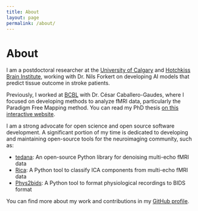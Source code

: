 ```yaml
---
title: About
layout: page
permalink: /about/
---
```


# About

I am a postdoctoral researcher at the [University of Calgary](https://www.ucalgary.ca/) and [Hotchkiss Brain Institute](https://hbi.ucalgary.ca/), working with Dr. Nils Forkert on developing AI models that predict tissue outcome in stroke patients.

Previously, I worked at [BCBL](https://bcbl.eu) with Dr. César Caballero-Gaudes, where I focused on developing methods to analyze fMRI data, particularly the Paradigm Free Mapping method. You can read my PhD thesis <a href="https://phd.enekourunuela.com" target="_blank">on this interactive website</a>.

I am a strong advocate for open science and open source software development. A significant portion of my time is dedicated to developing and maintaining open-source tools for the neuroimaging community, such as:

- [tedana](https://github.com/ME-ICA/tedana): An open-source Python library for denoising multi-echo fMRI data
- [Rica](https://github.com/eurunuela/rica): A Python tool to classify ICA components from multi-echo fMRI data
- [Phys2bids](https://github.com/physiopy/phys2bids): A Python tool to format physiological recordings to BIDS format

You can find more about my work and contributions in my [GitHub profile](https://github.com/eurunuela).
